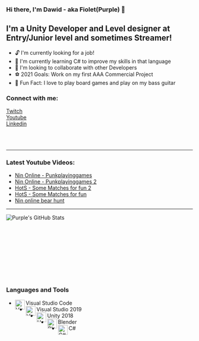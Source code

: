 ### Hi there, I'm Dawid - aka Fiolet(Purple) 👋

## I'm a Unity Developer and Level designer at Entry/Junior level and sometimes Streamer!
- 🔓 I'm currently looking for a job!
- 🌱 I'm currently learning C# to improve my skills in that language
- 👯 I'm looking to collaborate with other Developers
- ⚽ 2021 Goals: Work on my first AAA Commercial Project
- 💜 Fun Fact: I love to play board games and play on my bass guitar

### Connect with me:
<a href="https://www.twitch.tv/punkplayinggames">Twitch</a>  
<a href="https://www.youtube.com/channel/UCItH16WRPq7CDVM8TYNTaoA">Youtube</a>  
<a href="www.linkedin.com/in/dawid-koźmin">Linkedin</a>

<br />
<br />

---

### Latest Youtube Videos:
<!-- BLOG-POST-LIST:START -->
- [Nin Online - Punkplayinggames](https://www.youtube.com/watch?v=gsVLyk1XYqs)
- [Nin Online - Punkplayinggames 2](https://www.youtube.com/watch?v=zKk67t62YyI)
- [HotS - Some Matches for fun 2](https://www.youtube.com/watch?v=bMTysjg9bg4)
- [HotS - Some Matches for fun](https://www.youtube.com/watch?v=ld2RXs8rRgk)
- [Nin online bear hunt](https://www.youtube.com/watch?v=G2q8-kxZSxQ)
<!-- BLOG-POST-LIST:END -->

---
<img align="left" alt="Purple's GitHub Stats" src="https://github-readme-stats.vercel.app/api?username=Fiolecik&show_icons=true&hide_border=true" />  

<br />
<br />
<br />
<br />
<br />
<br />
<br />
<br />
<br />
<br />

### Languages and Tools
- <img align="left" alt="Visual Studio Code" width="26px" src="https://cdn.dribbble.com/users/340052/screenshots/2436746/icon-dribbble_1x.png" >Visual Studio Code</img>
- <img align="left" alt="Visual Studio 2019" width="26px" src="https://d1u7j79bg1ays7.cloudfront.net/blog/wp-content/uploads/2019/01/visual-studio-2019.png">Visual Studio 2019</img>
- <img align="left" alt="Unity 2018" width="26px" src="https://upload.wikimedia.org/wikipedia/ru/a/a3/Unity_Logo.png">Unity 2018</img>
- <img align="left" alt="Blender" width="26px" src="https://th.bing.com/th/id/Rb2c55301f175ab307de679ac74d4d791?rik=AKiQv6MTBIowhQ&riu=http%3a%2f%2fimages5.fanpop.com%2fimage%2fphotos%2f31800000%2fBlender-logo-blender-31861010-167-132.png" />Blender 
- <img align="left" alt="C#" width="26px" src="https://cdn.auth0.com/blog/native-csharp/logo.png" />C#
